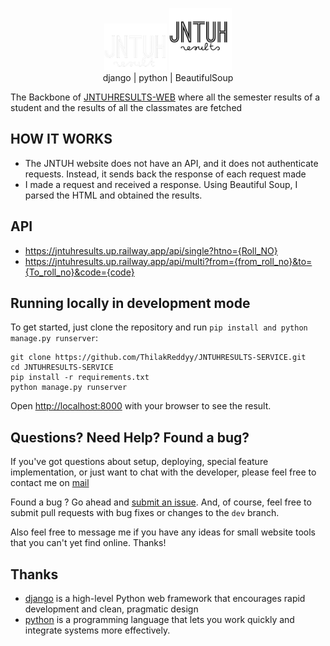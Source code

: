 <p align="center">
  <img src="https://raw.githubusercontent.com/ThilakReddyy/JNTUHRESULTS-WEB/main/public/favicon-black.png#gh-dark-mode-only" alt="JNTUH B.TECH RESULTS" width="100">
  <img src="https://raw.githubusercontent.com/ThilakReddyy/JNTUHRESULTS-WEB/main/public/favicon-light.png#gh-light-mode-only" alt="JNTUH B.TECH RESULTS" width="100">
  <br>
  django | python | BeautifulSoup 
</p>

The Backbone of <a href="https://github.com/ThilakReddyy/JNTUHRESULTS-WEB">JNTUHRESULTS-WEB</a> where all the semester results of a student and the results of all the classmates are fetched

## HOW IT WORKS

* The JNTUH website does not have an API, and it does not authenticate requests. Instead, it sends back the response of each request made
* I made a request and received a response. Using Beautiful Soup, I parsed the HTML and obtained the results.

## API
* https://jntuhresults.up.railway.app/api/single?htno={Roll_NO}
* https://jntuhresults.up.railway.app/api/multi?from={from_roll_no}&to={To_roll_no}&code={code}


## Running locally in development mode

To get started, just clone the repository and run `pip install and python manage.py runserver`:

    git clone https://github.com/ThilakReddyy/JNTUHRESULTS-SERVICE.git
    cd JNTUHRESULTS-SERVICE
    pip install -r requirements.txt
    python manage.py runserver

Open [http://localhost:8000](http://localhost:8000) with your browser to see the result.

## Questions? Need Help? Found a bug?

If you've got questions about setup, deploying, special feature implementation, or just want to chat with the developer, please feel free to contact me on <a href="mailto:thilakreddypothuganti@gmail.com">mail</a>

Found a bug ? Go ahead and [submit an issue](https://github.com/ThilakReddyy/JNTUHRESULTS-SERVICE/issues). And, of course, feel free to submit pull requests with bug fixes or changes to the `dev` branch.

Also feel free to message me if you have any ideas for small website tools that you can't yet find online. Thanks!

## Thanks

- [django](https://www.djangoproject.com/) is a high-level Python web framework that encourages rapid development and clean, pragmatic design
- [python](https://www.python.org/) is a programming language that lets you work quickly
and integrate systems more effectively.

 
